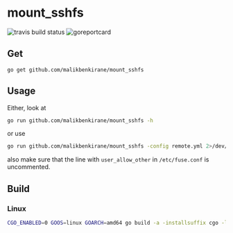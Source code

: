 # mount_sshfs

![travis build status](https://api.travis-ci.com/malikbenkirane/mount_sshfs.svg?branch=master)
![goreportcard](https://goreportcard.com/badge/github.com/malikbenkirane/mount_sshfs)


## Get

```
go get github.com/malikbenkirane/mount_sshfs
```

## Usage

Either, look at

```sh
go run github.com/malikbenkirane/mount_sshfs -h
```

or use

```sh
go run github.com/malikbenkirane/mount_sshfs -config remote.yml 2>/dev/null | sh
```

also make sure that the line with `user_allow_other` in `/etc/fuse.conf` is uncommented.

## Build

### Linux

```sh
CGO_ENABLED=0 GOOS=linux GOARCH=amd64 go build -a -installsuffix cgo -ldflags="-w -s" github.com/malikbenkirane/mount_sshfs/cmd/mount_sshfs
```
